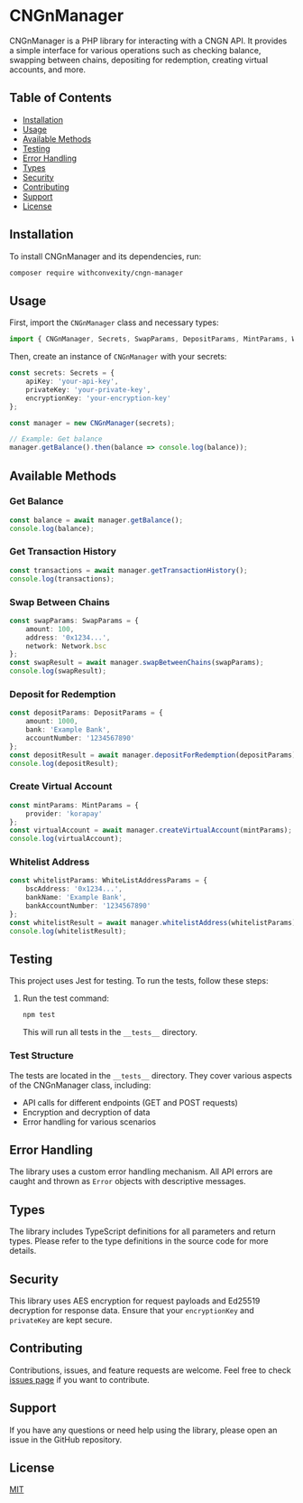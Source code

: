 # CNGnManager

CNGnManager is a PHP library for interacting with a CNGN API. It provides a simple interface for various operations such as checking balance, swapping between chains, depositing for redemption, creating virtual accounts, and more.

## Table of Contents

- [Installation](#installation)
- [Usage](#usage)
- [Available Methods](#available-methods)
- [Testing](#testing)
- [Error Handling](#error-handling)
- [Types](#types)
- [Security](#security)
- [Contributing](#contributing)
- [Support](#support)
- [License](#license)

## Installation

To install CNGnManager and its dependencies, run:

```bash
composer require withconvexity/cngn-manager
```

## Usage

First, import the `CNGnManager` class and necessary types:

```typescript
import { CNGnManager, Secrets, SwapParams, DepositParams, MintParams, WhiteListAddressParams, Network } from 'cngn-typescript-library';
```

Then, create an instance of `CNGnManager` with your secrets:

```typescript
const secrets: Secrets = {
    apiKey: 'your-api-key',
    privateKey: 'your-private-key',
    encryptionKey: 'your-encryption-key'
};

const manager = new CNGnManager(secrets);

// Example: Get balance
manager.getBalance().then(balance => console.log(balance));
```

## Available Methods

### Get Balance

```typescript
const balance = await manager.getBalance();
console.log(balance);
```

### Get Transaction History

```typescript
const transactions = await manager.getTransactionHistory();
console.log(transactions);
```

### Swap Between Chains

```typescript
const swapParams: SwapParams = {
    amount: 100,
    address: '0x1234...',
    network: Network.bsc
};
const swapResult = await manager.swapBetweenChains(swapParams);
console.log(swapResult);
```

### Deposit for Redemption

```typescript
const depositParams: DepositParams = {
    amount: 1000,
    bank: 'Example Bank',
    accountNumber: '1234567890'
};
const depositResult = await manager.depositForRedemption(depositParams);
console.log(depositResult);
```

### Create Virtual Account

```typescript
const mintParams: MintParams = {
    provider: 'korapay'
};
const virtualAccount = await manager.createVirtualAccount(mintParams);
console.log(virtualAccount);
```

### Whitelist Address

```typescript
const whitelistParams: WhiteListAddressParams = {
    bscAddress: '0x1234...',
    bankName: 'Example Bank',
    bankAccountNumber: '1234567890'
};
const whitelistResult = await manager.whitelistAddress(whitelistParams);
console.log(whitelistResult);
```

## Testing

This project uses Jest for testing. To run the tests, follow these steps:

1. Run the test command:

   ```bash
   npm test
   ```

   This will run all tests in the `__tests__` directory.

### Test Structure

The tests are located in the `__tests__` directory. They cover various aspects of the CNGnManager class, including:

- API calls for different endpoints (GET and POST requests)
- Encryption and decryption of data
- Error handling for various scenarios

## Error Handling

The library uses a custom error handling mechanism. All API errors are caught and thrown as `Error` objects with descriptive messages.

## Types

The library includes TypeScript definitions for all parameters and return types. Please refer to the type definitions in the source code for more details.

## Security

This library uses AES encryption for request payloads and Ed25519 decryption for response data. Ensure that your `encryptionKey` and `privateKey` are kept secure.

## Contributing

Contributions, issues, and feature requests are welcome. Feel free to check [issues page](https://github.com/asc-africa/cngn-manager/issues) if you want to contribute.

## Support

If you have any questions or need help using the library, please open an issue in the GitHub repository.

## License

[MIT](https://choosealicense.com/licenses/mit/)